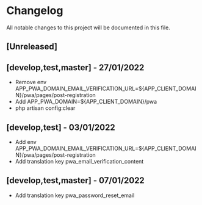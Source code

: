 # Changelog

All notable changes to this project will be documented in this file.

## [Unreleased]

## [develop,test,master] - 27/01/2022
- Remove env APP_PWA_DOMAIN_EMAIL_VERIFICATION_URL=${APP_CLIENT_DOMAIN}/pwa/pages/post-registration
- Add APP_PWA_DOMAIN=${APP_CLIENT_DOMAIN}/pwa
- php artisan config:clear

## [develop,test] - 03/01/2022

- Add env APP_PWA_DOMAIN_EMAIL_VERIFICATION_URL=${APP_CLIENT_DOMAIN}/pwa/pages/post-registration
- Add translation key pwa_email_verification_content

## [develop,test,master] - 07/01/2022
- Add translation key pwa_password_reset_email
